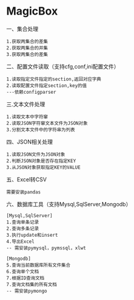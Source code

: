 # MagicBox
一、集合处理

    1.获取两集合的差集
    2.获取两集合的并集
    3.获取两集合的差集

二、配置文件读取（支持cfg,conf,ini配置文件）

    1.读取指定文件指定的section,返回对应字典
    2.读取配置文件指定section,key的值
    ---依赖configparser

三.文本文件处理

    1.读取文本中字符窜
    2.读取JSON字符窜文本文件为JSON对象
    3.分割文本文件中的字符串为列表

四、JSON相关处理

    1.读取JSON文件为JSON对象
    2.判断JSON对象是否存在指定KEY
    3.从JSON对象获取指定KEY的VALUE

五、Excel转CSV

    需要安装pandas

六、数据库工具（支持Mysql,SqlServer,Mongodb）

    [Mysql,SqlServer]
    1.查询单条记录
    2.查询多条记录
    3.执行update和insert
    4.导出Excel
    -- 需安装pymysql，pymssql，xlwt

    [Mongodb]
    5.查询当前数据库所有文件集合
    6.查询单个文档
    7.根据ID查询文档
    7.查询文档集的所有文档
    -- 需安装pymongo
